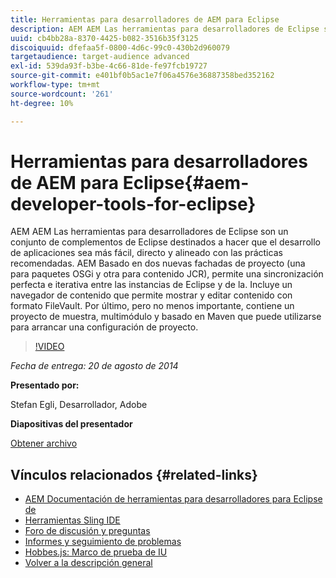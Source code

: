 ```yaml
---
title: Herramientas para desarrolladores de AEM para Eclipse
description: AEM AEM Las herramientas para desarrolladores de Eclipse son un conjunto de complementos de Eclipse destinados a hacer que el desarrollo de aplicaciones sea más fácil, directo y alineado con las prácticas recomendadas. AEM Basado en dos nuevas fachadas de proyecto (una para paquetes OSGi y otra para contenido JCR), permite una sincronización perfecta e iterativa entre las instancias de Eclipse y de la. Incluye un navegador de contenido que permite mostrar y editar contenido con formato FileVault. Por último, pero no menos importante, contiene un proyecto de muestra, multimódulo y basado en Maven que puede utilizarse para arrancar una configuración de proyecto.
uuid: cb4bb28a-8370-4425-b082-3516b35f3125
discoiquuid: dfefaa5f-0800-4d6c-99c0-430b2d960079
targetaudience: target-audience advanced
exl-id: 539da93f-b3be-4c66-81de-fe97fcb19727
source-git-commit: e401bf0b5ac1e7f06a4576e36887358bed352162
workflow-type: tm+mt
source-wordcount: '261'
ht-degree: 10%

---
```


# Herramientas para desarrolladores de AEM para Eclipse{#aem-developer-tools-for-eclipse}

AEM AEM Las herramientas para desarrolladores de Eclipse son un conjunto de complementos de Eclipse destinados a hacer que el desarrollo de aplicaciones sea más fácil, directo y alineado con las prácticas recomendadas. AEM Basado en dos nuevas fachadas de proyecto (una para paquetes OSGi y otra para contenido JCR), permite una sincronización perfecta e iterativa entre las instancias de Eclipse y de la. Incluye un navegador de contenido que permite mostrar y editar contenido con formato FileVault. Por último, pero no menos importante, contiene un proyecto de muestra, multimódulo y basado en Maven que puede utilizarse para arrancar una configuración de proyecto.

>[!VIDEO](https://video.tv.adobe.com/v/19465/?quality=9)

*Fecha de entrega: 20 de agosto de 2014*

**Presentado por:**

Stefan Egli, Desarrollador, Adobe

**Diapositivas del presentador**

[Obtener archivo](assets/aem-dev-tools-cq-gems.pdf)

## Vínculos relacionados {#related-links}

* [AEM Documentación de herramientas para desarrolladores para Eclipse de](https://experienceleague.adobe.com/docs/experience-manager-cloud-service/content/implementing/developer-tools/eclipse.html?lang=es)
* [Herramientas Sling IDE](https://sling.apache.org/documentation/development/ide-tooling.html)
* [Foro de discusión y preguntas](https://help-forums.adobe.com/content/adobeforums/en/experience-manager-forum/adobe-experience-manager.html)
* [Informes y seguimiento de problemas](https://github.com/Adobe-Marketing-Cloud/aem-eclipse-developer-tools/issues)
* [Hobbes.js: Marco de prueba de IU](https://docs.adobe.com/docs/en/aem/6-0/develop/components/hobbes.html)
* [Volver a la descripción general](https://helpx.adobe.com/experience-manager/kt/eseminars/gems/aem-index.html)
